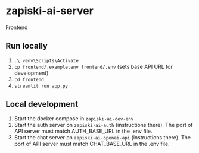 # zapiski-ai-server

Frontend

## Run locally

1. `.\.venv\Scripts\Activate`
2. `cp frontend/.example.env frontend/.env` (sets base API URL for development)
3. `cd frontend`
4. `streamlit run app.py`

## Local development

1. Start the docker compose in `zapiski-ai-dev-env`
2. Start the auth server on `zapiski-ai-auth` (instructions there). The port of API server must match AUTH_BASE_URL in the .env file.
3. Start the chat server on `zapiski-ai-openai-api` (instructions there). The port of API server must match CHAT_BASE_URL in the .env file.
